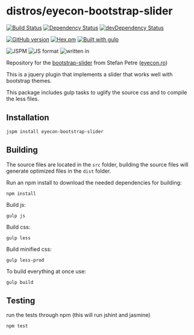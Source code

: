 distros/eyecon-bootstrap-slider   
===

[![Build Status](https://travis-ci.org/distros/eyecon-bootstrap-slider.svg?branch=master)](https://travis-ci.org/distros/eyecon-bootstrap-slider)
[![Dependency Status](https://david-dm.org/distros/eyecon-bootstrap-slider.svg?style=flat-square)](https://david-dm.org/distros/eyecon-bootstrap-slider)
[![devDependency Status](https://david-dm.org/distros/eyecon-bootstrap-slider/dev-status.svg)](https://david-dm.org/distros/eyecon-bootstrap-slider#info=devDependencies)

[![GitHub version](https://badge.fury.io/gh/distros%2Feyecon-bootstrap-slider.svg)](http://badge.fury.io/gh/distros%2Feyecon-bootstrap-slider)
[![Hex.pm](https://img.shields.io/hexpm/l/plug.svg?style=flat-square)]()
[![Built with gulp](http://img.shields.io/badge/built%20with-gulp.js-red.svg)](http://gulpjs.com/)

![JSPM](https://img.shields.io/badge/JSPM-eyecon--bootstrap--slider-db772b.svg?style=flat-square)
![JS format](https://img.shields.io/badge/JS_format-global-lightgrey.svg?style=flat-square)
![written in](https://img.shields.io/badge/written_in-jQuery-blue.svg?style=flat-square)


Repository for the [bootstrap-slider](http://www.eyecon.ro/bootstrap-slider/) from Stefan Petre ([eyecon.ro](http://www.eyecon.ro))

This is a jquery plugin that implements a slider that works well with bootstrap themes.

This package includes gulp tasks to uglify the source css and to compile the less files.

## Installation

	jspm install eyecon-bootstrap-slider

## Building

The source files are located in the `src` folder,
building the source files will generate optimized files in the `dist` folder.

Run an npm install to download the needed dependencies for building:

	npm install

Build js:

	gulp js

Build css:

	gulp less

Build minified css:

	gulp less-prod

To build everything at once use:

	gulp build

## Testing

run the tests through npm (this will run jshint and jasmine)

	npm test
